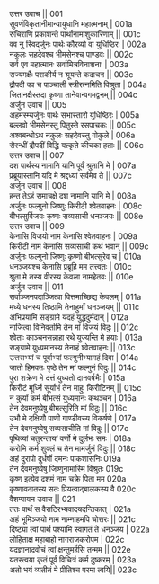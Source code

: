 उत्तर उवाच ||	001    
सुवर्णविकृतानीमान्यायुधानि महात्मनाम् |	001a  
रुचिराणि प्रकाशन्ते पार्थानामाशुकारिणाम् ||	001c  
क्व नु स्विदर्जुनः पार्थः कौरव्यो वा युधिष्ठिरः |	002a  
नकुलः सहदेवश्च भीमसेनश्च पाण्डवः ||	002c  
सर्व एव महात्मानः सर्वामित्रविनाशनाः |	003a  
राज्यमक्षैः पराकीर्य न श्रूयन्ते कदाचन ||	003c  
द्रौपदी क्व च पाञ्चाली स्त्रीरत्नमिति विश्रुता |	004a  
जितानक्षैस्तदा कृष्णा तानेवान्वगमद्वनम् ||	004c  
अर्जुन उवाच ||	005    
अहमस्म्यर्जुनः पार्थः सभास्तारो युधिष्ठिरः |	005a  
बल्लवो भीमसेनस्तु पितुस्ते रसपाचकः ||	005c  
अश्वबन्धोऽथ नकुलः सहदेवस्तु गोकुले |	006a  
सैरन्ध्रीं द्रौपदीं विद्धि यत्कृते कीचका हताः ||	006c  
उत्तर उवाच ||	007    
दश पार्थस्य नामानि यानि पूर्वं श्रुतानि मे |	007a  
प्रब्रूयास्तानि यदि मे श्रद्दध्यां सर्वमेव ते ||	007c  
अर्जुन उवाच ||	008    
हन्त तेऽहं समाचक्षे दश नामानि यानि मे |	008a  
अर्जुनः फल्गुनो जिष्णुः किरीटी श्वेतवाहनः |	008c  
बीभत्सुर्विजयः कृष्णः सव्यसाची धनञ्जयः ||	008e   
उत्तर उवाच ||	009    
केनासि विजयो नाम केनासि श्वेतवाहनः |	009a  
किरीटी नाम केनासि सव्यसाची कथं भवान् ||	009c  
अर्जुनः फल्गुनो जिष्णुः कृष्णो बीभत्सुरेव च |	010a  
धनञ्जयश्च केनासि प्रब्रूहि मम तत्त्वतः |	010c  
श्रुता मे तस्य वीरस्य केवला नामहेतवः ||	010e   
अर्जुन उवाच ||	011    
सर्वाञ्जनपदाञ्जित्वा वित्तमाच्छिद्य केवलम् |	011a  
मध्ये धनस्य तिष्ठामि तेनाहुर्मां धनञ्जयम् ||	011c  
अभिप्रयामि सङ्ग्रामे यदहं युद्धदुर्मदान् |	012a  
नाजित्वा विनिवर्तामि तेन मां विजयं विदुः ||	012c  
श्वेताः काञ्चनसन्नाहा रथे युज्यन्ति मे हयाः |	013a  
सङ्ग्रामे युध्यमानस्य तेनाहं श्वेतवाहनः ||	013c  
उत्तराभ्यां च पूर्वाभ्यां फल्गुनीभ्यामहं दिवा |	014a  
जातो हिमवतः पृष्ठे तेन मां फल्गुनं विदुः ||	014c  
पुरा शक्रेण मे दत्तं युध्यतो दानवर्षभैः |	015a  
किरीटं मूर्ध्नि सूर्याभं तेन माहुः किरीटिनम् ||	015c  
न कुर्यां कर्म बीभत्सं युध्यमानः कथञ्चन |	016a  
तेन देवमनुष्येषु बीभत्सुरिति मां विदुः ||	016c  
उभौ मे दक्षिणौ पाणी गाण्डीवस्य विकर्षणे |	017a  
तेन देवमनुष्येषु सव्यसाचीति मां विदुः ||	017c  
पृथिव्यां चतुरन्तायां वर्णो मे दुर्लभः समः |	018a  
करोमि कर्म शुक्लं च तेन मामर्जुनं विदुः ||	018c  
अहं दुरापो दुर्धर्षो दमनः पाकशासनिः	019a  
तेन देवमनुष्येषु जिष्णुनामास्मि विश्रुतः	019c  
कृष्ण इत्येव दशमं नाम चक्रे पिता मम	020a  
कृष्णावदातस्य सतः प्रियत्वाद्बालकस्य वै	020c  
वैशम्पायन उवाच ||	021    
ततः पार्थं स वैराटिरभ्यवादयदन्तिकात् |	021a  
अहं भूमिञ्जयो नाम नाम्नाहमपि चोत्तरः ||	021c  
दिष्ट्या त्वां पार्थ पश्यामि स्वागतं ते धनञ्जय |	022a  
लोहिताक्ष महाबाहो नागराजकरोपम |	022c  
यदज्ञानादवोचं त्वां क्षन्तुमर्हसि तन्मम ||	022e   
यतस्त्वया कृतं पूर्वं विचित्रं कर्म दुष्करम् |	023a  
अतो भयं व्यतीतं मे प्रीतिश्च परमा त्वयि||	023c  
